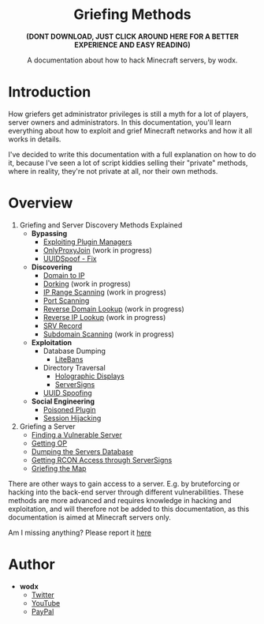 <h1 align="center">Griefing Methods</h1>
<b><p align="center">(DONT DOWNLOAD, JUST CLICK AROUND HERE FOR A BETTER EXPERIENCE AND EASY READING)</p></b>
<p align="center">A documentation about how to hack Minecraft servers, by wodx.</p>

# Introduction
How griefers get administrator privileges is still a myth for a lot of players, server owners and administrators. In this documentation, you'll learn everything about how to exploit and grief Minecraft networks and how it all works in details.

I've decided to write this documentation with a full explanation on how to do it, because I've seen a lot of script kiddies selling their "private" methods, where in reality, they're not private at all, nor their own methods.

# Overview
1. Griefing and Server Discovery Methods Explained
    - **Bypassing**
        - [Exploiting Plugin Managers](https://github.com/WodxTV/Griefing-Methods/blob/master/Bypassing/Exploiting%20Plugin%20Managers.md)
        - [OnlyProxyJoin](https://github.com/WodxTV/Griefing-Methods/blob/master/Bypassing/OnlyProxyJoin.md) (work in progress)
        - [UUIDSpoof - Fix](https://github.com/WodxTV/Griefing-Methods/blob/master/Bypassing/UUIDSpoof%20-%20Fix.md)
    - **Discovering**
        - [Domain to IP](https://github.com/WodxTV/Griefing-Methods/blob/master/Discovering/Domain%20to%20IP.md)
        - [Dorking](https://github.com/WodxTV/Griefing-Methods/blob/master/Discovering/Dorking.md) (work in progress)
        - [IP Range Scanning](https://github.com/WodxTV/Griefing-Methods/blob/master/Discovering/IP%20Range%20Scanning.md) (work in progress)
        - [Port Scanning](https://github.com/WodxTV/Griefing-Methods/blob/master/Discovering/Port%20Scanning.md)
        - [Reverse Domain Lookup](https://github.com/WodxTV/Griefing-Methods/blob/master/Discovering/Reverse%20Domain%20Lookup.md) (work in progress)
        - [Reverse IP Lookup](https://github.com/WodxTV/Griefing-Methods/blob/master/Discovering/Reverse%20IP%20Lookup.md) (work in progress)
        - [SRV Record](https://github.com/WodxTV/Griefing-Methods/blob/master/Discovering/SRV%20Record.md)
        - [Subdomain Scanning](https://github.com/WodxTV/Griefing-Methods/blob/master/Discovering/Subdomain%20Scanning.md) (work in progress)
    - **Exploitation**
        - Database Dumping
            - [LiteBans](https://github.com/WodxTV/Griefing-Methods/blob/master/Exploitation/Database%20Dumping/LiteBans.md)
        - Directory Traversal
            - [Holographic Displays](https://github.com/WodxTV/Griefing-Methods/blob/master/Exploitation/Directory%20Traversal/Holographic%20Displays.md)
            - [ServerSigns](https://github.com/WodxTV/Griefing-Methods/blob/master/Exploitation/Directory%20Traversal/ServerSigns.md)
        - [UUID Spoofing](https://github.com/WodxTV/Griefing-Methods/blob/master/Exploitation/UUID%20Spoofing.md)
    - **Social Engineering**
        - [Poisoned Plugin](https://github.com/WodxTV/Griefing-Methods/blob/master/Social%20Engineering/Poisoned%20Plugin.md)
        - [Session Hijacking](https://github.com/WodxTV/Griefing-Methods/blob/master/Social%20Engineering/Session%20Hijacking.md)
2. Griefing a Server
    - [Finding a Vulnerable Server]()
    - [Getting OP]()
    - [Dumping the Servers Database]()
    - [Getting RCON Access through ServerSigns]()
    - [Griefing the Map]()

There are other ways to gain access to a server. E.g. by bruteforcing or hacking into the back-end server through different vulnerabilities. These methods are more advanced and requires knowledge in hacking and exploitation, and will therefore not be added to this documentation, as this documentation is aimed at Minecraft servers only.

Am I missing anything? Please report it [here](https://github.com/WodxTV/Griefing-Methods/issues/new)

# Author
- **wodx**
    - [Twitter](https://twitter.com/wodxgod)
    - [YouTube](https://youtube.com/wodxgod)
    - [PayPal](https://www.paypal.com/paypalme2/wodx)